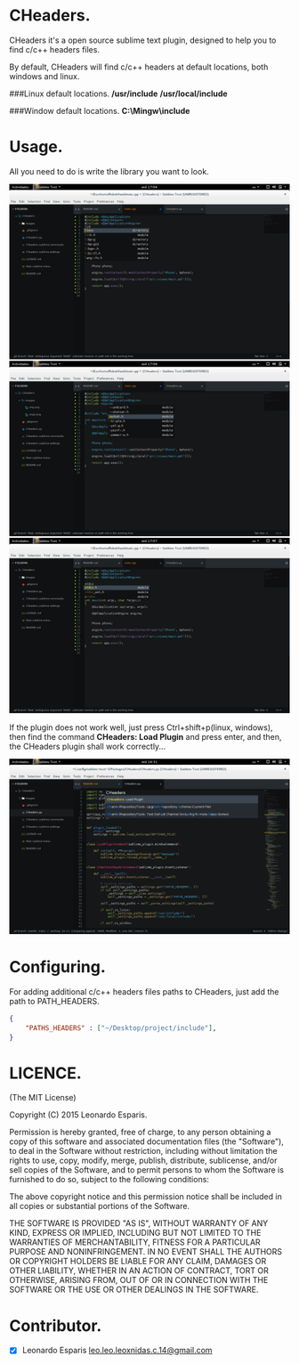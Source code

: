 CHeaders.
==========

CHeaders it's a open source sublime text plugin, designed 
to help you to find c/c++ headers files.

By default, CHeaders will find c/c++ headers at default 
locations, both windows and linux.

###Linux default locations.
**/usr/include**
**/usr/local/include**

###Window default locations.
**C:\\Mingw\\include**


Usage.
======

All you need to do is write the library you want to look.

![example_complention](./images/img2.png)
![example_complention2](./images/img3.png)
![example_complention3](./images/img4.png)

If the plugin does not work well, just press Ctrl+shift+p(linux, windows), then
find the command **CHeaders: Load Plugin** and press enter, and then, the CHeaders 
plugin shall work correctly...

![example](./images/img.png)


Configuring.
============

For adding additional c/c++ headers files paths
to CHeaders, just add the path to PATH_HEADERS.

```json
{
    "PATHS_HEADERS" : ["~/Desktop/project/include"],
}
```



LICENCE.
========

(The MIT License)

Copyright (C) 2015 Leonardo Esparis.

Permission is hereby granted, free of charge, to any person obtaining a copy
of this software and associated documentation files (the "Software"), to deal
in the Software without restriction, including without limitation the rights
to use, copy, modify, merge, publish, distribute, sublicense, and/or sell
copies of the Software, and to permit persons to whom the Software is
furnished to do so, subject to the following conditions:

The above copyright notice and this permission notice shall be included in
all copies or substantial portions of the Software.

THE SOFTWARE IS PROVIDED "AS IS", WITHOUT WARRANTY OF ANY KIND, EXPRESS OR
IMPLIED, INCLUDING BUT NOT LIMITED TO THE WARRANTIES OF MERCHANTABILITY,
FITNESS FOR A PARTICULAR PURPOSE AND NONINFRINGEMENT. IN NO EVENT SHALL THE
AUTHORS OR COPYRIGHT HOLDERS BE LIABLE FOR ANY CLAIM, DAMAGES OR OTHER
LIABILITY, WHETHER IN AN ACTION OF CONTRACT, TORT OR OTHERWISE, ARISING FROM,
OUT OF OR IN CONNECTION WITH THE SOFTWARE OR THE USE OR OTHER DEALINGS IN THE
SOFTWARE.


Contributor.
============

- [x] Leonardo Esparis  leo.leo.leoxnidas.c.14@gmail.com